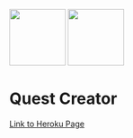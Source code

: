<img src="https://strongloop.com/wp-content/uploads/2015/12/nodejs-logo.png" height=100> <img src="https://camo.githubusercontent.com/6795c053f2fafee4d1c76f3a181876013827dd5e/68747470733a2f2f662e636c6f75642e6769746875622e636f6d2f6173736574732f333437303430322f313230383630372f32376637643134322d323564362d313165332d386330372d6139316532633736396435322e706e67" height=100>

# Quest Creator

[Link to Heroku Page](https://quest-creator.herokuapp.com/#/)
